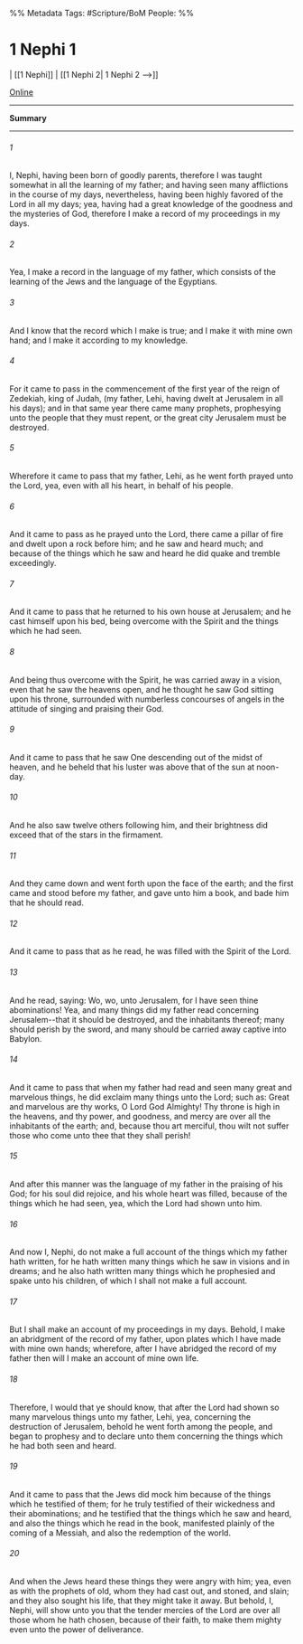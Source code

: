 %% Metadata
Tags: #Scripture/BoM
People: 
%%
# 1 Nephi 1
 | [[1 Nephi]] | [[1 Nephi 2| 1 Nephi 2 -->]]

[Online](https://churchofjesuschrist.org/study/scriptures/bofm/1-ne/1?lang=eng)

---
__Summary__



---
###### 1
I, Nephi, having been born of goodly parents, therefore I was taught somewhat in all the learning of my father; and having seen many afflictions in the course of my days, nevertheless, having been highly favored of the Lord in all my days; yea, having had a great knowledge of the goodness and the mysteries of God, therefore I make a record of my proceedings in my days.
###### 2
Yea, I make a record in the language of my father, which consists of the learning of the Jews and the language of the Egyptians.
###### 3
And I know that the record which I make is true; and I make it with mine own hand; and I make it according to my knowledge.
###### 4
For it came to pass in the commencement of the first year of the reign of Zedekiah, king of Judah, (my father, Lehi, having dwelt at Jerusalem in all his days); and in that same year there came many prophets, prophesying unto the people that they must repent, or the great city Jerusalem must be destroyed.
###### 5
Wherefore it came to pass that my father, Lehi, as he went forth prayed unto the Lord, yea, even with all his heart, in behalf of his people.
###### 6
And it came to pass as he prayed unto the Lord, there came a pillar of fire and dwelt upon a rock before him; and he saw and heard much; and because of the things which he saw and heard he did quake and tremble exceedingly.
###### 7
And it came to pass that he returned to his own house at Jerusalem; and he cast himself upon his bed, being overcome with the Spirit and the things which he had seen.
###### 8
And being thus overcome with the Spirit, he was carried away in a vision, even that he saw the heavens open, and he thought he saw God sitting upon his throne, surrounded with numberless concourses of angels in the attitude of singing and praising their God.
###### 9
And it came to pass that he saw One descending out of the midst of heaven, and he beheld that his luster was above that of the sun at noon-day.
###### 10
And he also saw twelve others following him, and their brightness did exceed that of the stars in the firmament.
###### 11
And they came down and went forth upon the face of the earth; and the first came and stood before my father, and gave unto him a book, and bade him that he should read.
###### 12
And it came to pass that as he read, he was filled with the Spirit of the Lord.
###### 13
And he read, saying: Wo, wo, unto Jerusalem, for I have seen thine abominations! Yea, and many things did my father read concerning Jerusalem--that it should be destroyed, and the inhabitants thereof; many should perish by the sword, and many should be carried away captive into Babylon.
###### 14
And it came to pass that when my father had read and seen many great and marvelous things, he did exclaim many things unto the Lord; such as: Great and marvelous are thy works, O Lord God Almighty! Thy throne is high in the heavens, and thy power, and goodness, and mercy are over all the inhabitants of the earth; and, because thou art merciful, thou wilt not suffer those who come unto thee that they shall perish!
###### 15
And after this manner was the language of my father in the praising of his God; for his soul did rejoice, and his whole heart was filled, because of the things which he had seen, yea, which the Lord had shown unto him.
###### 16
And now I, Nephi, do not make a full account of the things which my father hath written, for he hath written many things which he saw in visions and in dreams; and he also hath written many things which he prophesied and spake unto his children, of which I shall not make a full account.
###### 17
But I shall make an account of my proceedings in my days. Behold, I make an abridgment of the record of my father, upon plates which I have made with mine own hands; wherefore, after I have abridged the record of my father then will I make an account of mine own life.
###### 18
Therefore, I would that ye should know, that after the Lord had shown so many marvelous things unto my father, Lehi, yea, concerning the destruction of Jerusalem, behold he went forth among the people, and began to prophesy and to declare unto them concerning the things which he had both seen and heard.
###### 19
And it came to pass that the Jews did mock him because of the things which he testified of them; for he truly testified of their wickedness and their abominations; and he testified that the things which he saw and heard, and also the things which he read in the book, manifested plainly of the coming of a Messiah, and also the redemption of the world.
###### 20
And when the Jews heard these things they were angry with him; yea, even as with the prophets of old, whom they had cast out, and stoned, and slain; and they also sought his life, that they might take it away. But behold, I, Nephi, will show unto you that the tender mercies of the Lord are over all those whom he hath chosen, because of their faith, to make them mighty even unto the power of deliverance.




